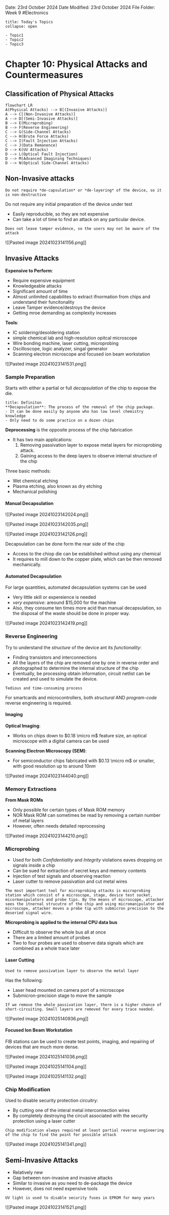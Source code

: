 Date: 23rd October 2024
Date Modified: 23rd October 2024
File Folder: Week 9
#Electronics

```ad-abstract
title: Today's Topics
collapse: open

- Topic1
- Topic2
- Topic3

```

# Chapter 10: Physical Attacks and Countermeasures

## Classification of Physical Attacks

```mermaid
flowchart LR
A(Physical Attacks) --> B[(Invasive Attacks)]
A --> C[(Non-Invasive Attacks)]
A --> D[(Semi-Invasive Attacks)]
B --> E(Microprobing)
B --> F(Reverse Engineering)
C --> G(Side-Channel Attacks)
C --> H(Brute Force Attacks)
C --> I(Fault Injection Attacks)
C --> J(Data Remanence)
D --> K(UV Attacks)
D --> L(Optical Fault Injection)
D --> M(Advanced Imagining Techniques)
D --> N(Optical Side-Channel Attacks)
```


## Non-Invasive attacks

```ad-summary
Do not require *de-capsulation* or *de-layering* of the device, so it is non-destructive
```

Do not require any initial preparation of the device under test
- Easily reproducible, so they are not expensive
- Can take a lot of time to find an attack on any particular device.

```ad-note
Does not leave tamper evidence, so the users may not be aware of the attack
```

![[Pasted image 20241023141156.png]]

## Invasive Attacks

**Expensive to Perform**:
- Require expensive equipment
- Knowledgeable attacks
- Significant amount of time
- Almost unlimited capabilites to extract ifnormation from chips and understand their funcitonality
- Leave Tamper evidence/destroys the device
- Getting mroe demanding as complexity increases

**Tools**:
- IC soldering/desoldering station
- simple chemical lab and high-resolution opitcal microscope
- Wire bonding machine, laser cutting, microprobing
- Oscilloscope, logic analyzer, singal generator
- Scanning electron microscope and focused ion beam workstation

![[Pasted image 20241023141531.png]]

### Sample Preparation

Starts with either a partial or full *decapsulation* of the chip to expose the die.

```ad-summary
title: Definiton
**Decapsulation**: The process of the removal of the chip package.
- It can be done easily by anyone who has low level chemistry knowledge
- Only need to do some practice on a dozen chips
```

**Deprocessing** is the opposite process of the chip fabrication
- It has two main applications:
	1. Removing passivation layer to expose metal layers for microprobing attack.
	2. Gaining access to the deep layers to observe internal structure of the chip

Three basic methods:
- Wet chemical etching
- Plasma etching, also known as dry etching
- Mechanical polishing

#### Manual Decapsulation

![[Pasted image 20241023142024.png]]

![[Pasted image 20241023142035.png]]

![[Pasted image 20241023142126.png]]

Decapsulation can be done form the rear side of the chip
- Access to the chiop die can be established without using any chemical
- It requires to mill down to the copper plate, which can be then removed mechanically.

#### Automated Decapsulation

For large quantities, automated decapsulation systems can be used
- Very little skill or expereience is needed
- *very expensive*: areound $15,000 for the machine
- Also, they consume ten times more acid than manual decapsulation, so the disposal of the waste should be done in proper way.

![[Pasted image 20241023142419.png]]

### Reverse Engineering

Try to understand the *structure* of the device ant its *functionality*:
- Finding transistors and interconnections
- All the layers of the chip are removed one by one in reverse order and photographed to determine the internal structure of the chip
- Eventually, be processing obtain information, circuit netlist can be created and used to simulate the device.

```ad-warning
Tedious and time-consuming process
```

For smartcards and microcontrollers, both *structural* AND *program-code* reverse engineering is required.

#### Imaging

**Optical Imaging**:
- Works on chips down to $0.18 \micro m$ feature size, an optical microscope with a digital camera can be used

**Scanning Electron Microscopy (SEM)**:
- For semiconductor chips fabricated with $0.13 \micro m$ or smaller, with good resolution up to around $10nm$

![[Pasted image 20241023144040.png]]

### Memory Extractions

**From Mask ROMs**
- Only possible for certain types of Mask ROM memory
- NOR Mask ROM can sometimes be read by removing a certain number of metal layers
- However, often needs detailed reprocessing



![[Pasted image 20241023144210.png]]

### Microprobing

- Used for both *Confidentiality* and *Integrity* violations eaves dropping on signals inside a chip
- Can be sued for extraction of secret keys and memory contents
- Injection of test signals and observing reaction
- Laser cutter to remove passivation and cut metal wires

```ad-note
The most important tool for microprobing attacks is microprobing station which consist of a microscope, stage, device test socket, micormanipulators and probe tips. By the means of microscope, attacker sees the itnernal strucutre of the chip and using micromanipulator and microscope, attacker moves a probe tip with submicron precision to the deseried signal wire.
```

**Microprobing is applied to the internal CPU data bus**
- Difficult to observe the whole bus all at once
- There are a limited amount of probes
- Two to four probes are used to observe data signals which are combined as a whole trace later

#### Laser Cutting

```ad-summary
Used to remove passivation layer to observe the metal layer
```

Has the following:
- Laser head mounted on camera port of a microscope
- Submicron-precision stage to move the sample

```ad-warning
If we remove the whole passivation layer, there is a higher chance of short-circuiting. Small layers are removed for every trace needed.
```

![[Pasted image 20241025140936.png]]

#### Focused Ion Beam Workstation

FIB stations can be used to create test points, imaging, and repairing of devices that are much more dense.

![[Pasted image 20241025141036.png]]

![[Pasted image 20241025141104.png]]

![[Pasted image 20241025141132.png]]

### Chip Modification

Used to disable security protection circuitry:
- By cutting one of the interal metal interconnection wires
- By completely destroying the circuit associated with the security protection using a laser cutter

```ad-warning
Chip modification always required at least partial reverse engineering of the chip to find the point for possible attack
```

![[Pasted image 20241025141341.png]]

## Semi-Invasive Attacks

- Relatively new
- Gap between non-invasive and invasive attacks
- Similar to invasive as you need to de-package the device
- However, does not need expensive tools

```ad-example
UV light is used to disable security fuses in EPROM for many years
```

![[Pasted image 20241023141521.png]]




